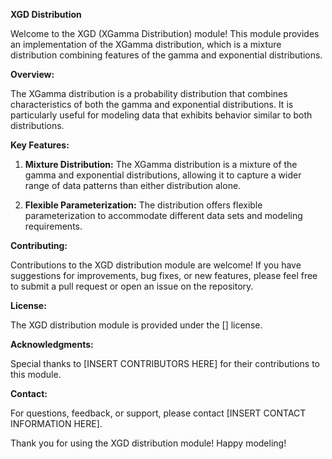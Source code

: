 **XGD Distribution**

Welcome to the XGD (XGamma Distribution) module! This module provides an implementation of the XGamma distribution, which is a mixture distribution combining features of the gamma and exponential distributions.

**Overview:**

The XGamma distribution is a probability distribution that combines characteristics of both the gamma and exponential distributions. It is particularly useful for modeling data that exhibits behavior similar to both distributions.

**Key Features:**

1. **Mixture Distribution:** The XGamma distribution is a mixture of the gamma and exponential distributions, allowing it to capture a wider range of data patterns than either distribution alone.

2. **Flexible Parameterization:** The distribution offers flexible parameterization to accommodate different data sets and modeling requirements.

**Contributing:**

Contributions to the XGD distribution module are welcome! If you have suggestions for improvements, bug fixes, or new features, please feel free to submit a pull request or open an issue on the repository.

**License:**

The XGD distribution module is provided under the [] license.

**Acknowledgments:**

Special thanks to [INSERT CONTRIBUTORS HERE] for their contributions to this module.

**Contact:**

For questions, feedback, or support, please contact [INSERT CONTACT INFORMATION HERE].

Thank you for using the XGD distribution module! Happy modeling!
